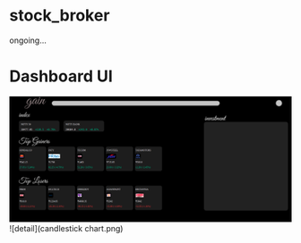 # stock_broker

ongoing...

# Dashboard UI

![dashboard](dashboard_ui.png)
![detail](candlestick chart.png)
